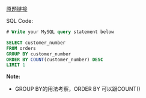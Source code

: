 [原题链接](https://leetcode-cn.com/problems/customer-placing-the-largest-number-of-orders/)

SQL Code:

```sql
# Write your MySQL query statement below

SELECT customer_number
FROM orders
GROUP BY customer_number
ORDER BY COUNT(customer_number) DESC
LIMIT 1
```

**Note:**

- GROUP BY的用法考察，ORDER BY 可以跟COUNT()
